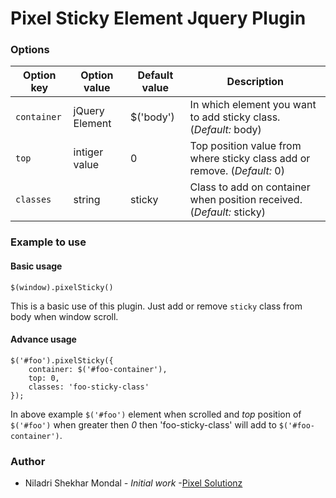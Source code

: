 # Pixel Sticky Element Jquery Plugin
### Options 
| Option key | Option value | Default value | Description |
|------------|--------------|---------------|-------------|
| `container` | jQuery Element | $('body') | In which element you want to add sticky class. (*Default:* body) |
| `top`		| intiger value	 | 0		 | Top position value from where sticky class add or remove. (*Default:* 0) |
| `classes`   | string		 |	sticky   | Class to add on container when position received. (*Default:* sticky) |
### Example to use

#### Basic usage
```
$(window).pixelSticky() 
``` 
This is a basic use of this plugin. Just add or remove `sticky` class from body when window scroll.
#### Advance usage 
``` 
$('#foo').pixelSticky({
	container: $('#foo-container'),
	top: 0,
	classes: 'foo-sticky-class'
}); 
```

In above example `$('#foo')` element when scrolled and *top* position of `$('#foo')` when greater then *0* then  'foo-sticky-class' will add
to `$('#foo-container')`.

### Author
- Niladri Shekhar Mondal *- Initial work* -[Pixel Solutionz](https://pixelsolutionz.com)
